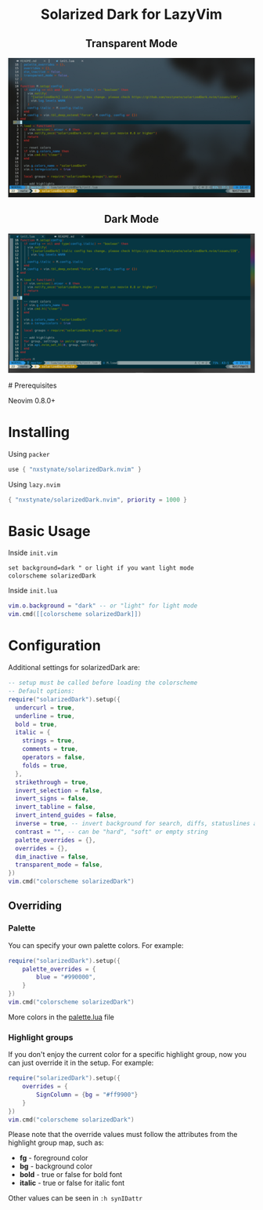 <div align="center">
      <h1>Solarized Dark for LazyVim</h1>
     </div>
<div align="center">
<h2>Transparent Mode</h2>
<p align="center">
    <img src="./images/solarizedDarkOnTransparent.png" />
</p>
<h2>Dark Mode</h2>
<p align="center">
    <img src="./images/solarizedDarkOnDark.png" />
</p>
</div>
# Prerequisites

Neovim 0.8.0+

# Installing

Using `packer`

```lua
use { "nxstynate/solarizedDark.nvim" }
```

Using `lazy.nvim`

```lua
{ "nxstynate/solarizedDark.nvim", priority = 1000 }
```

# Basic Usage

Inside `init.vim`

```vim
set background=dark " or light if you want light mode
colorscheme solarizedDark
```

Inside `init.lua`

```lua
vim.o.background = "dark" -- or "light" for light mode
vim.cmd([[colorscheme solarizedDark]])
```

# Configuration

Additional settings for solarizedDark are:

```lua
-- setup must be called before loading the colorscheme
-- Default options:
require("solarizedDark").setup({
  undercurl = true,
  underline = true,
  bold = true,
  italic = {
    strings = true,
    comments = true,
    operators = false,
    folds = true,
  },
  strikethrough = true,
  invert_selection = false,
  invert_signs = false,
  invert_tabline = false,
  invert_intend_guides = false,
  inverse = true, -- invert background for search, diffs, statuslines and errors
  contrast = "", -- can be "hard", "soft" or empty string
  palette_overrides = {},
  overrides = {},
  dim_inactive = false,
  transparent_mode = false,
})
vim.cmd("colorscheme solarizedDark")
```

## Overriding

### Palette

You can specify your own palette colors. For example:

```lua
require("solarizedDark").setup({
    palette_overrides = {
        blue = "#990000",
    }
})
vim.cmd("colorscheme solarizedDark")
```

More colors in the [palette.lua](lua/solarizedDark/palette.lua) file

### Highlight groups

If you don't enjoy the current color for a specific highlight group, now you can just override it in the setup. For
example:

```lua
require("solarizedDark").setup({
    overrides = {
        SignColumn = {bg = "#ff9900"}
    }
})
vim.cmd("colorscheme solarizedDark")
```

Please note that the override values must follow the attributes from the highlight group map, such as:

- **fg** - foreground color
- **bg** - background color
- **bold** - true or false for bold font
- **italic** - true or false for italic font

Other values can be seen in `:h synIDattr`

